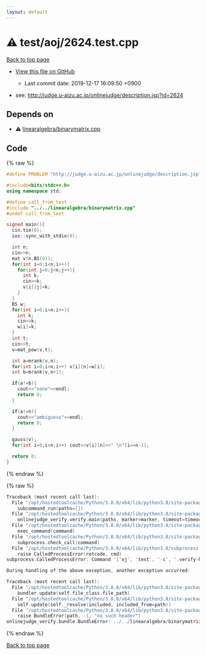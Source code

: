 ```yaml
---
layout: default
---
```


<!-- mathjax config similar to math.stackexchange -->
<script type="text/javascript" async
  src="https://cdnjs.cloudflare.com/ajax/libs/mathjax/2.7.5/MathJax.js?config=TeX-MML-AM_CHTML">
</script>
<script type="text/x-mathjax-config">
  MathJax.Hub.Config({
    TeX: { equationNumbers: { autoNumber: "AMS" }},
    tex2jax: {
      inlineMath: [ ['$','$'] ],
      processEscapes: true
    },
    "HTML-CSS": { matchFontHeight: false },
    displayAlign: "left",
    displayIndent: "2em"
  });
</script>

<script type="text/javascript" src="https://cdnjs.cloudflare.com/ajax/libs/jquery/3.4.1/jquery.min.js"></script>
<script src="https://cdn.jsdelivr.net/npm/jquery-balloon-js@1.1.2/jquery.balloon.min.js" integrity="sha256-ZEYs9VrgAeNuPvs15E39OsyOJaIkXEEt10fzxJ20+2I=" crossorigin="anonymous"></script>
<script type="text/javascript" src="../../../assets/js/copy-button.js"></script>
<link rel="stylesheet" href="../../../assets/css/copy-button.css" />


# :warning: test/aoj/2624.test.cpp

<a href="../../../index.html">Back to top page</a>

* <a href="{{ site.github.repository_url }}/blob/master/test/aoj/2624.test.cpp">View this file on GitHub</a>
    - Last commit date: 2019-12-17 16:09:50 +0900


* see: <a href="http://judge.u-aizu.ac.jp/onlinejudge/description.jsp?id=2624">http://judge.u-aizu.ac.jp/onlinejudge/description.jsp?id=2624</a>


## Depends on

* :warning: <a href="../../../library/linearalgebra/binarymatrix.cpp.html">linearalgebra/binarymatrix.cpp</a>


## Code

<a id="unbundled"></a>
{% raw %}
```cpp
#define PROBLEM "http://judge.u-aizu.ac.jp/onlinejudge/description.jsp?id=2624"

#include<bits/stdc++.h>
using namespace std;

#define call_from_test
#include "../../linearalgebra/binarymatrix.cpp"
#undef call_from_test

signed main(){
  cin.tie(0);
  ios::sync_with_stdio(0);

  int n;
  cin>>n;
  mat v(n,BS(0));
  for(int i=0;i<n;i++){
    for(int j=0;j<n;j++){
      int k;
      cin>>k;
      v[i][j]=k;
    }
  }
  BS w;
  for(int i=0;i<n;i++){
    int k;
    cin>>k;
    w[i]=k;
  }
  int t;
  cin>>t;
  v=mat_pow(v,t);

  int a=mrank(v,n);
  for(int i=0;i<n;i++) v[i][n]=w[i];
  int b=mrank(v,n+1);

  if(a!=b){
    cout<<"none"<<endl;
    return 0;
  }

  if(a!=n){
    cout<<"ambiguous"<<endl;
    return 0;
  }

  gauss(v);
  for(int i=0;i<n;i++) cout<<v[i][n]<<" \n"[i==n-1];

  return 0;
}

```
{% endraw %}

<a id="bundled"></a>
{% raw %}
```cpp
Traceback (most recent call last):
  File "/opt/hostedtoolcache/Python/3.8.0/x64/lib/python3.8/site-packages/onlinejudge_verify/main.py", line 173, in main
    subcommand_run(paths=[])
  File "/opt/hostedtoolcache/Python/3.8.0/x64/lib/python3.8/site-packages/onlinejudge_verify/main.py", line 70, in subcommand_run
    onlinejudge_verify.verify.main(paths, marker=marker, timeout=timeout)
  File "/opt/hostedtoolcache/Python/3.8.0/x64/lib/python3.8/site-packages/onlinejudge_verify/verify.py", line 87, in main
    exec_command(command)
  File "/opt/hostedtoolcache/Python/3.8.0/x64/lib/python3.8/site-packages/onlinejudge_verify/verify.py", line 26, in exec_command
    subprocess.check_call(command)
  File "/opt/hostedtoolcache/Python/3.8.0/x64/lib/python3.8/subprocess.py", line 364, in check_call
    raise CalledProcessError(retcode, cmd)
subprocess.CalledProcessError: Command '['oj', 'test', '-c', '.verify-helper/cache/c36a49005ac83bc17634badc8dd1bcb9/a.out', '-d', '.verify-helper/cache/c36a49005ac83bc17634badc8dd1bcb9/test', '-e', '\'"1e-8"\'']' returned non-zero exit status 2.

During handling of the above exception, another exception occurred:

Traceback (most recent call last):
  File "/opt/hostedtoolcache/Python/3.8.0/x64/lib/python3.8/site-packages/onlinejudge_verify/docs.py", line 345, in write_contents
    bundler.update(self.file_class.file_path)
  File "/opt/hostedtoolcache/Python/3.8.0/x64/lib/python3.8/site-packages/onlinejudge_verify/bundle.py", line 156, in update
    self.update(self._resolve(included, included_from=path))
  File "/opt/hostedtoolcache/Python/3.8.0/x64/lib/python3.8/site-packages/onlinejudge_verify/bundle.py", line 54, in _resolve
    raise BundleError(path, -1, "no such header")
onlinejudge_verify.bundle.BundleError: ../../linearalgebra/binarymatrix.cpp: line -1: no such header

```
{% endraw %}

<a href="../../../index.html">Back to top page</a>

